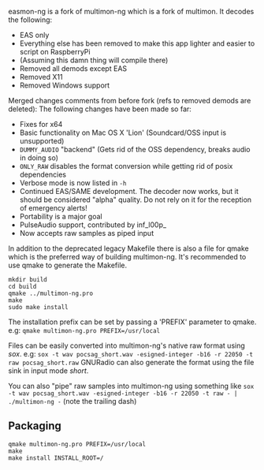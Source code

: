 easmon-ng is a fork of multimon-ng which is a fork of multimon. It decodes the following:
- EAS only
- Everything else has been removed to make this app lighter and easier to script on RaspberryPi
- (Assuming this damn thing will compile there)
- Removed all demods except EAS
- Removed X11
- Removed Windows support

Merged changes comments from before fork (refs to removed demods are deleted):
The following changes have been made so far:
- Fixes for x64
- Basic functionality on Mac OS X 'Lion' (Soundcard/OSS input is unsupported)
- `DUMMY_AUDIO` "backend" (Gets rid of the OSS dependency, breaks audio in doing so)
- `ONLY_RAW` disables the format conversion while getting rid of posix dependencies
- Verbose mode is now listed in `-h`
- Continued EAS/SAME development. The decoder now works, but it should be considered "alpha" quality. Do not rely on it for the reception of emergency alerts!
- Portability is a major goal
- PulseAudio support, contributed by inf_l00p_
- Now accepts raw samples as piped input

In addition to the deprecated legacy Makefile there is also a file for qmake which is the preferred way of building multimon-ng. It's recommended to use qmake to generate the Makefile.

```
mkdir build
cd build
qmake ../multimon-ng.pro
make
sudo make install
```

The installation prefix can be set by passing a 'PREFIX' parameter to qmake. e.g:
```qmake multimon-ng.pro PREFIX=/usr/local```

Files can be easily converted into multimon-ng's native raw format using *sox*. e.g:
```sox -t wav pocsag_short.wav -esigned-integer -b16 -r 22050 -t raw pocsag_short.raw```
GNURadio can also generate the format using the file sink in input mode *short*. 

You can also "pipe" raw samples into multimon-ng using something like
```sox -t wav pocsag_short.wav -esigned-integer -b16 -r 22050 -t raw - | ./multimon-ng -```
(note the trailing dash)

Packaging
---------

```
qmake multimon-ng.pro PREFIX=/usr/local
make
make install INSTALL_ROOT=/
```
